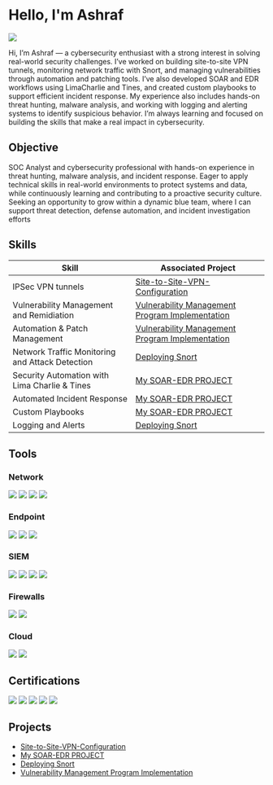 # Hello, I'm Ashraf
<a href="www.linkedin.com/in/ashrafjamaal"><img src="https://img.shields.io/badge/-LinkedIn-0072b1?&style=for-the-badge&logo=linkedin&logoColor=white" /></a>


Hi, I’m Ashraf — a cybersecurity enthusiast with a strong interest in solving real-world security challenges. I’ve worked on building site-to-site VPN tunnels, monitoring network traffic with Snort, and managing vulnerabilities through automation and patching tools. I’ve also developed SOAR and EDR workflows using LimaCharlie and Tines, and created custom playbooks to support efficient incident response. My experience also includes hands-on threat hunting, malware analysis, and working with logging and alerting systems to identify suspicious behavior. I’m always learning and focused on building the skills that make a real impact in cybersecurity.

## Objective

SOC Analyst and cybersecurity professional with hands-on experience in threat hunting, malware analysis, and incident response. Eager to apply technical skills in real-world environments to protect systems and data, while continuously learning and contributing to a proactive security culture. Seeking an opportunity to grow within a dynamic blue team, where I can support threat detection, defense automation, and incident investigation efforts

## Skills


| Skill                                         | Associated Project         |
|-----------------------------------------------|----------------------------|
| IPSec VPN tunnels          | <a href="https://github.com/DragonFlyzlip/Site-to-Site-VPN-Configuration-Project-Using-Palo-Alto-Firewalls/tree/main">Site-to-Site-VPN-Configuration</a>|
| Vulnerability Management and Remidiation | <a href="https://github.com/DragonFlyzlip/Vulnerability-Management-Program-Implementation">Vulnerability Management Program Implementation<a/>|
| Automation & Patch Management | <a href="https://github.com/DragonFlyzlip/Vulnerability-Management-Program-Implementation">Vulnerability Management Program Implementation<a/>|
| Network Traffic Monitoring and Attack Detection | <a href="https://github.com/DragonFlyzlip/Deploying-SNORT-and-PulledPork-on-CentOS-7">Deploying Snort</a>|
| Security Automation with Lima Charlie & Tines   | <a href="https://github.com/DragonFlyzlip/My-SOAR-EDR-PROJECT"> My SOAR-EDR PROJECT </a>|
| Automated Incident Response      |  <a href="https://github.com/DragonFlyzlip/My-SOAR-EDR-PROJECT"> My SOAR-EDR PROJECT </a>|
| Custom Playbooks             |  <a href="https://github.com/DragonFlyzlip/My-SOAR-EDR-PROJECT"> My SOAR-EDR PROJECT </a>|
| Logging and Alerts  | <a href="https://github.com/DragonFlyzlip/Deploying-SNORT-and-PulledPork-on-CentOS-7">Deploying Snort</a>|


## Tools



### Network
<div>
    <img src="https://img.shields.io/badge/-Wireshark-1679A7?&style=for-the-badge&logo=Wireshark&logoColor=white" />
    <img src="https://img.shields.io/badge/-Suricata-EF3B2D?&style=for-the-badge&logo=Suricata&logoColor=white" />
    <img src="https://img.shields.io/badge/-Zeek-777BB4?&style=for-the-badge&logo=Zeek&logoColor=white" />
    <img src="https://img.shields.io/badge/-Snort-FF0000?&style=for-the-badge&logo=Snort&logoColor=white" />
</div>

### Endpoint
<div>
    <img src="https://img.shields.io/badge/-Microsoft_Defender_for_Endpoint-00A4EF?&style=for-the-badge&logo=Microsoft&logoColor=white" />
    <img src="https://img.shields.io/badge/-Velociraptor-4B275F?&style=for-the-badge&logo=Velociraptor&logoColor=white" />
    <img src="https://img.shields.io/badge/-LimaCharlie-1679A7?&style=for-the-badge&logo=LimaCharlie&logoColor=white" />

</div>

### SIEM
<div>
    <img src="https://img.shields.io/badge/-Microsoft_Sentinel-0078D4?&style=for-the-badge&logo=Microsoft&logoColor=white" />
    <img src="https://img.shields.io/badge/-Splunk-000000?&style=for-the-badge&logo=Splunk&logoColor=white" />
    <img src="https://img.shields.io/badge/-Elastic-005571?&style=for-the-badge&logo=Elastic&logoColor=white" />
    <img src="https://img.shields.io/badge/-LimaCharlie-1679A7?&style=for-the-badge&logo=LimaCharlie&logoColor=white" />
</div>

### Firewalls
<div>
    <img src="https://img.shields.io/badge/-Palo_Alto_Networks-0086D1?&style=for-the-badge&logo=Palo-Alto-Networks&logoColor=white" />
    <img src="https://img.shields.io/badge/-pfSense-3C699F?&style=for-the-badge&logo=pfSense&logoColor=white" />

### Cloud 
<div>
<img src="https://img.shields.io/badge/-AWS-FF9900?&style=for-the-badge&logo=Amazon-AWS&logoColor=white" />
<img src="https://img.shields.io/badge/-Azure-0078D4?&style=for-the-badge&logo=Microsoft-Azure&logoColor=white" />
 </div>


</div>


## Certifications

<div>
<img src="https://img.shields.io/badge/-Security%2B-FF0000?&style=for-the-badge&logo=CompTIA&logoColor=white" />
<img src="https://img.shields.io/badge/-Network%2B-007ACC?&style=for-the-badge&logo=CompTIA&logoColor=white" />
<img src="https://img.shields.io/badge/-A%2B-4D4D4D?&style=for-the-badge&logo=CompTIA&logoColor=white" />
<img src="https://img.shields.io/badge/-CDSA-006400?&style=for-the-badge&logoColor=white" />
<img src="https://img.shields.io/badge/-CCD-000080?&style=for-the-badge&logoColor=white" />
</div>

## Projects
- <a href="https://github.com/DragonFlyzlip/Site-to-Site-VPN-Configuration-Project-Using-Palo-Alto-Firewalls/tree/main">Site-to-Site-VPN-Configuration</a>
- <a href="https://github.com/DragonFlyzlip/My-SOAR-EDR-PROJECT">My SOAR-EDR PROJECT </a>
- <a href="https://github.com/DragonFlyzlip/Deploying-SNORT-and-PulledPork-on-CentOS-7">Deploying Snort</a>
- <a href="https://github.com/DragonFlyzlip/Vulnerability-Management-Program-Implementation">Vulnerability Management Program Implementation<a/>
